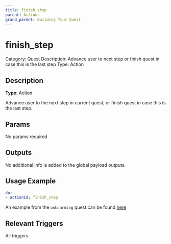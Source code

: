 ```yaml
---
title: finish_step
parent: Actions
grand_parent: Building Your Quest
---
```


# finish_step

Category: Quest
Description: Advance user to next step or finish quest in case this is the last step
Type: Action

## Description

**Type**: Action

Advance user to the next step in current quest, or finish quest in case this is the last step.

## Params

No params required

## Outputs

No additional info is added to the global payload outputs.

## Usage Example

```yaml
do:
- actionId: finish_step
```

An example from the `onboarding` quest can be found [here]

## Relevant Triggers

All triggers

[here]: https://github.com/trywilco/quest-onboarding/blob/main/steps/onboarding_accept_invite_generic.yml